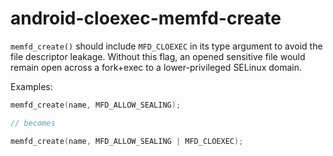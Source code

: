 # android-cloexec-memfd-create

`memfd_create()` should include `MFD_CLOEXEC` in its type argument to
avoid the file descriptor leakage. Without this flag, an opened
sensitive file would remain open across a fork+exec to a
lower-privileged SELinux domain.

Examples:

``` c++
memfd_create(name, MFD_ALLOW_SEALING);

// becomes

memfd_create(name, MFD_ALLOW_SEALING | MFD_CLOEXEC);
```
